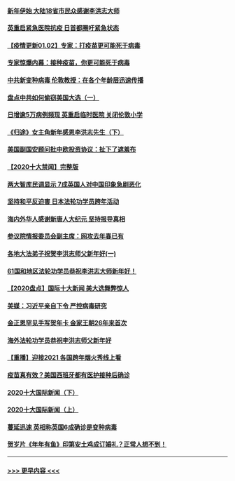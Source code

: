 #### [新年伊始 大陆18省市民众感谢李洪志大师](../pages/prog202/a103023256.md?t=01030051) 
#### [英重启紧急医院抗疫 日首都圈吁紧急状态](../pages/prog202/a103023262.md?t=01030051) 
#### [【疫情更新01.02】专家：打疫苗更可能死于病毒](../pages/prog202/a103020001.md?t=01030051) 
#### [专家惊爆内幕：接种疫苗，你更可能死于病毒](../pages/prog202/a103023064.md?t=01030051) 
#### [中共新变种病毒 伦敦教授：在各个年龄层迅速传播](../pages/prog202/a103022988.md?t=01030051) 
#### [盘点中共如何偷窃美国大选（一）](../pages/prog202/a103022824.md?t=01030051) 
#### [日增逾5万病例频现 英重启临时医院 关闭伦敦小学](../pages/prog202/a103022811.md?t=01030051) 
#### [《归途》女主角新年感恩李洪志先生（下）](../pages/prog202/a103022765.md?t=01030051) 
#### [美国副国安顾问批中欧投资协议：扯下了遮羞布](../pages/prog202/a103022705.md?t=01030051) 
#### [【2020十大禁闻】完整版](../pages/prog202/a103022702.md?t=01030051) 
#### [两大智库民调显示 7成英国人对中国印象急剧恶化](../pages/prog202/a103022686.md?t=01030051) 
#### [坚持和平反迫害  日本法轮功学员跨年活动](../pages/prog202/a103022530.md?t=01030051) 
#### [海内外华人感谢新唐人大纪元 坚持报导真相](../pages/prog202/a103022538.md?t=01030051) 
#### [参议院情报委员会副主席：网攻去年春已有](../pages/prog202/a103022535.md?t=01030051) 
#### [各地大法弟子祝贺李洪志师父新年好(一)](../pages/prog202/a103022456.md?t=01030051) 
#### [61国和地区法轮功学员恭祝李洪志大师新年好！](../pages/prog202/a103022268.md?t=01030051) 
#### [【2020盘点】国际十大新闻 美大选舞弊惊人](../pages/prog202/a103022226.md?t=01030051) 
#### [美媒：习近平亲自下令 严控病毒研究](../pages/prog202/a103022179.md?t=01030051) 
#### [金正恩罕见手写贺年卡 金家王朝26年来首次](../pages/prog202/a103022106.md?t=01030051) 
#### [海外法轮功学员恭祝李洪志师父新年好](../pages/prog202/a103022043.md?t=01030051) 
#### [【重播】迎接2021 各国跨年烟火秀线上看](../pages/prog202/a103021776.md?t=01030051) 
#### [疫苗真有效？美国西班牙都有医护接种后确诊](../pages/prog202/a103021963.md?t=01030051) 
#### [2020十大国际新闻（下）](../pages/prog202/a103021915.md?t=01030051) 
#### [2020十大国际新闻（上）](../pages/prog202/a103021902.md?t=01030051) 
#### [蔓延迅速 英相称英国6成确诊是变种病毒](../pages/prog202/a103021895.md?t=01030051) 
#### [贺岁片《年年有鱼》印第安土鸡成订婚礼？正常人想不到！](../pages/prog202/a103021631.md?t=01030051) 

----
#### [ >>> 更早内容 <<< ](../indexes/prog202-earlier.md)
